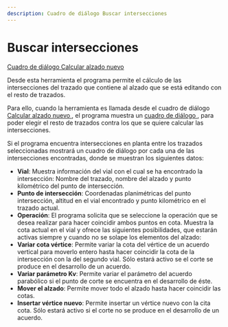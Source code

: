 ```yaml
---
description: Cuadro de diálogo Buscar intersecciones
---
```


# Buscar intersecciones

[Cuadro de diálogo Calcular alzado nuevo](calcular-alzado-nuevo/)

Desde esta herramienta el programa permite el cálculo de las intersecciones del trazado que contiene al alzado que se está editando con el resto de trazados.

Para ello, cuando la herramienta es llamada desde el cuadro de diálogo [Calcular alzado nuevo ](calcular-alzado-nuevo/), el programa muestra un [cuadro de diálogo ](../generar/interseccion-de-trazados.md), para poder elegir el resto de trazados contra los que se quiere calcular las intersecciones.

Si el programa encuentra intersecciones en planta entre los trazados seleccionadas mostrará un cuadro de diálogo por cada una de las intersecciones encontradas, donde se muestran los siguientes datos:

* **Vial**: Muestra información del vial con el cual se ha encontrado la intersección: Nombre del trazado, nombre del alzado y punto kilométrico del punto de intersección.
* **Punto de intersección**: Coordenadas planimétricas del punto intersección, altitud en el vial encontrado y punto kilométrico en el trazado actual.
* **Operación**: El programa solicita que se seleccione la operación que se desea realizar para hacer coincidir ambos puntos en cota. Muestra la cota actual en el vial y ofrece las siguientes posibilidades, que estarán activas siempre y cuando no se solape los elementos del alzado:
* **Variar cota vértice**: Permite variar la cota del vértice de un acuerdo vertical para moverlo entero hasta hacer coincidir la cota de la intersección con la del segundo vial. Sólo estará activo se el corte se produce en el desarrollo de un acuerdo.
* **Variar parámetro Kv**: Permite variar el parámetro del acuerdo parabólico si el punto de corte se encuentra en el desarrollo de éste.
* **Mover el alzado**: Permite mover todo el alzado hasta hacer coincidir las cotas.
* **Insertar vértice nuevo**: Permite insertar un vértice nuevo con la cita cota. Sólo estará activo si el corte no se produce en el desarrollo de un acuerdo.

